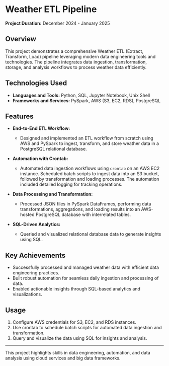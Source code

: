 # Weather ETL Pipeline

**Project Duration:** December 2024 - January 2025

## Overview
This project demonstrates a comprehensive Weather ETL (Extract, Transform, Load) pipeline leveraging modern data engineering tools and technologies. The pipeline integrates data ingestion, transformation, storage, and analysis workflows to process weather data efficiently.

## Technologies Used
- **Languages and Tools:** Python, SQL, Jupyter Notebook, Unix Shell
- **Frameworks and Services:** PySpark, AWS (S3, EC2, RDS), PostgreSQL

## Features
- **End-to-End ETL Workflow:** 
  - Designed and implemented an ETL workflow from scratch using AWS and PySpark to ingest, transform, and store weather data in a PostgreSQL relational database.
  
- **Automation with Crontab:** 
  - Automated data ingestion workflows using `crontab` on an AWS EC2 instance. Scheduled batch scripts to ingest data into an S3 bucket, followed by transformation and loading processes. The automation included detailed logging for tracking operations.

- **Data Processing and Transformation:** 
  - Processed JSON files in PySpark DataFrames, performing data transformations, aggregations, and loading results into an AWS-hosted PostgreSQL database with interrelated tables.

- **SQL-Driven Analytics:** 
  - Queried and visualized relational database data to generate insights using SQL.

## Key Achievements
- Successfully processed and managed weather data with efficient data engineering practices.
- Built robust automation for seamless daily ingestion and processing of data.
- Enabled actionable insights through SQL-based analytics and visualizations.

## Usage
1. Configure AWS credentials for S3, EC2, and RDS instances.
2. Use crontab to schedule batch scripts for automated data ingestion and transformation.
3. Query and visualize the data using SQL for insights and analysis.

---

This project highlights skills in data engineering, automation, and data analysis using cloud services and big data frameworks.
